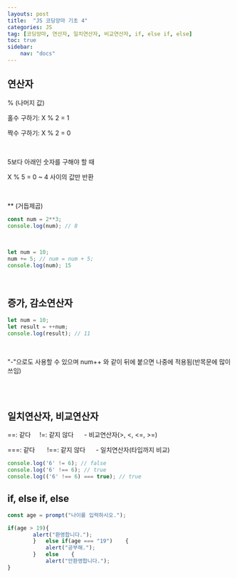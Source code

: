 ```yaml
---
layouts: post
title:  "JS 코딩앙마 기초 4"
categories: JS
tag: [코딩앙마, 연산자, 일치연산자, 비교연산자, if, else if, else]
toc: true
sidebar:
    nav: "docs"
---
```


## 연산자

% (나머지 값)<br/>

홀수 구하기: X % 2 = 1<br/>

짝수 구하기: X % 2 = 0<br/>

<br/>

5보다 아래인 숫자를 구해야 할 때<br/>

X % 5 = 0 ~ 4 사이의 값만 반환<br/>

<br/>

** (거듭제곱)<br/>

```js
const num = 2**3;
console.log(num); // 8
```

<br/>

```js
let num = 10;
num += 5; // num = num + 5;
console.log(num); 15
```

<br/>

## 증가, 감소연산자

```js
let num = 10;
let result = ++num;
console.log(result); // 11
```

<br/>

"-"으로도 사용할 수 있으며 num++ 와 같이 뒤에 붙으면 나중에 적용됨(반목문에 많이 쓰임)

<br/>
<br/>


## 일치연산자, 비교연산자

==: 같다 &nbsp;&nbsp;&nbsp;  !=: 같지 않다&nbsp; &nbsp; &nbsp; - 비교연산자(>, <, <=, >=)
<br>

===: 같다 &nbsp; &nbsp; &nbsp; !==: 같지 않다&nbsp; &nbsp; &nbsp; - 일치연산자(타입까지 비교)<br/>

```js
console.log('6' != 6); // false
console.log('6' !== 6); // true
console.log(('6' !== 6) === true); // true
```

## if, else if, else

```js
const age = prompt("나이를 입력하시오.");

if(age > 19){
        alert("환영합니다.");
        }   else if(age === "19")    {
            alert("공부해.");
        }   else    {
            alert("안환영합니다.");
}
```